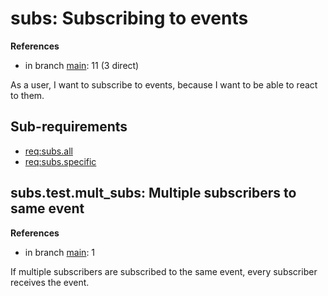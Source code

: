 # subs: Subscribing to events

**References**

- in branch [main](https://github.com/mhatzl/evident/tree/main): 11 (3 direct)

As a user, I want to subscribe to events, because I want to be able to react to them.

## Sub-requirements

- [req:subs.all](5-REQ-subs.all)
- [req:subs.specific](5-REQ-subs.specific)

## subs.test.mult_subs: Multiple subscribers to same event

**References**

- in branch [main](https://github.com/mhatzl/evident/tree/main): 1

If multiple subscribers are subscribed to the same event, every subscriber receives the event.
